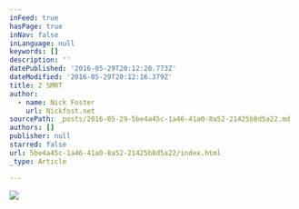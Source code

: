 ```yaml
---
inFeed: true
hasPage: true
inNav: false
inLanguage: null
keywords: []
description: ''
datePublished: '2016-05-29T20:12:20.773Z'
dateModified: '2016-05-29T20:12:16.379Z'
title: 2 SMRT
author:
  - name: Nick Foster
    url: Nickfost.net
sourcePath: _posts/2016-05-29-5be4a45c-1a46-41a0-8a52-21425b8d5a22.md
authors: []
publisher: null
starred: false
url: 5be4a45c-1a46-41a0-8a52-21425b8d5a22/index.html
_type: Article

---
```

![](https://the-grid-user-content.s3-us-west-2.amazonaws.com/7b94ef32-82db-40a3-b31b-1667e5c465f8.jpg)